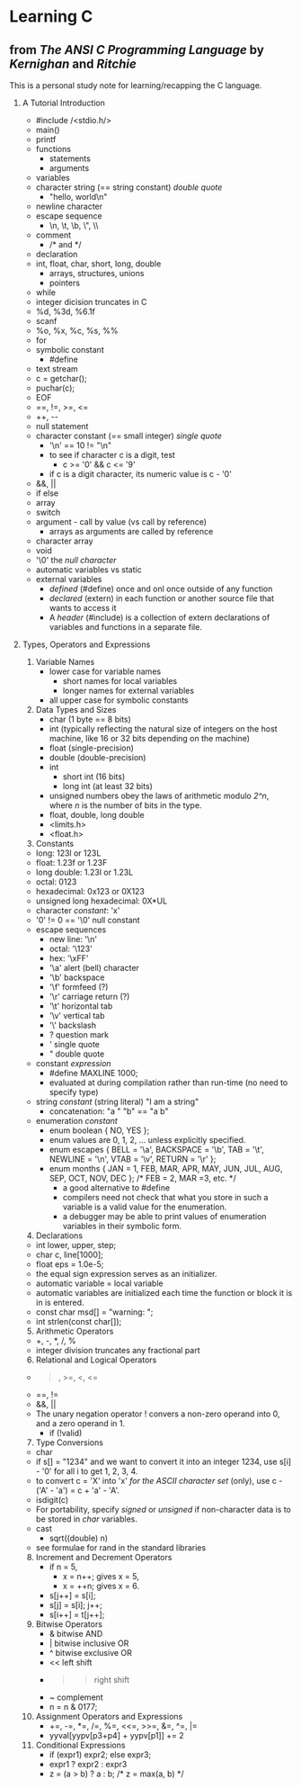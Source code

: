 # Learning C
## from _The ANSI C Programming Language_ by _Kernighan_ and _Ritchie_

This is a personal study note for learning/recapping the C language.

1. A Tutorial Introduction
    * #include /<stdio.h/>
    * main()
    * printf
    * functions
        * statements
        * arguments
    * variables
    * character string (== string constant) _double quote_
        * "hello, world\n"
    * newline character
    * escape sequence
        * \n, \t, \b, \\", \\\\
    * comment
        * /\* and \*/
    * declaration
    * int, float, char, short, long, double
        * arrays, structures, unions
        * pointers
    * while
    * integer dicision truncates in C
    * %d, %3d, %6.1f
    * scanf
    * %o, %x, %c, %s, %%
    * for
    * symbolic constant
        * #define
    * text stream
    * c = getchar();
    * puchar(c);
    * EOF
    * ==, !=, >=, <=
    * ++, --
    * null statement
    * character constant (== small integer)  _single quote_
        * '\n' == 10 != "\n"
        * to see if character c is a digit, test
            * c >= '0' && c <= '9'
        * if c is a digit character, its numeric value is c - '0'
    * &&, ||
    * if else
    * array
    * switch
    * argument - call by value (vs call by reference)
        * arrays as arguments are called by reference
    * character array
    * void
    * '\0' the _null character_
    * automatic variables vs static
    * external variables
        * _defined_ (#define) once and onl once outside of any function
        * _declared_ (extern) in each function or another source file that wants to access it
        * A _header_ (#include) is a collection of extern declarations of variables and functions in a separate file.

2. Types, Operators and Expressions
    1. Variable Names
        * lower case for variable names
            * short names for local variables
            * longer names for external variables
        * all upper case for symbolic constants
    2. Data Types and Sizes
        * char (1 byte == 8 bits)
        * int (typically reflecting the natural size of integers on the host machine, like 16 or 32 bits depending on the machine)
        * float (single-precision)
        * double (double-precision)
        * int
            * short int (16 bits)
            * long int (at least 32 bits)
        * unsigned numbers obey the laws of arithmetic modulo _2^n_, where _n_ is the number of bits in the type.
        * float, double, long double
        * \<limits.h\>
        * \<float.h\>
    3. Constants
	* long: 123l or 123L
	* float: 1.23f or 1.23F
	* long double: 1.23l or 1.23L
	* octal: 0123
	* hexadecimal: 0x123 or 0X123
	* unsigned long hexadecimal: 0X\*UL
	* character _constant_: 'x'
	* '0' != 0 == '\0' null constant
	* escape sequences
		* new line: '\n'
		* octal: '\123'
		* hex: '\xFF'
		* '\a' alert (bell) character
		* '\b' backspace
		* '\f' formfeed (?)
		* '\r' carriage return (?)
		* '\t' horizontal tab
		* '\v' vertical tab
		* '\\' backslash
		* \? question mark
		* \' single quote
		* \" double quote
	* constant _expression_
		* #define MAXLINE 1000;
		* evaluated at during compilation rather than run-time (no need to specify type)
	* string _constant_ (string literal) "I am a string"
		* concatenation: "a " "b" == "a b"
	* enumeration _constant_
		* enum boolean { NO, YES };
		* enum values are 0, 1, 2, ... unless explicitly specified.
		* enum escapes { BELL = '\a', BACKSPACE = '\b', TAB = '\t', NEWLINE = '\n', VTAB = '\v', RETURN = '\r' };
		* enum months { JAN = 1, FEB, MAR, APR, MAY, JUN, JUL, AUG, SEP, OCT, NOV, DEC }; /* FEB = 2, MAR =3, etc. \*/
			* a good alternative to #define
			* compilers need not check that what you store in such a variable is a valid value for the enumeration.
			* a debugger may be able to print values of enumeration variables in their symbolic form.
    4. Declarations
	* int lower, upper, step;
	* char c, line[1000];
	* float eps = 1.0e-5;
    * the equal sign expression serves as an initializer.
    * automatic variable = local variable
    * automatic variables are initialized each time the function or block it is in is entered.
    * const char msd[] = "warning: ";
    * int strlen(const char[]);
    5. Arithmetic Operators
    * +, -, \*, /, %
    * integer division truncates any fractional part
    6. Relational and Logical Operators
    * >, >=, <, <=
    * ==, !=
    * &&, ||
    * The unary negation operator ! convers a non-zero operand into 0, and a zero operand in 1.
        * if (!valid)
    7. Type Conversions
    * char
    * if s[] = "1234" and we want to convert it into an integer 1234, use s[i] - '0' for all i to get 1, 2, 3, 4.
    * to convert c = 'X' into 'x' _for the ASCII character set_ (only), use c - ('A' - 'a') = c + 'a' - 'A'.
    * isdigit(c)
    * For portability, specify _signed_ or _unsigned_ if non-character data is to be stored in _char_ variables.
    * cast
        * sqrt((double) n)
    * see formulae for rand in the standard libraries
	8. Increment and Decrement Operators
		* if n = 5,
			* x = n++; gives x = 5,
			* x = ++n; gives x = 6.
		* s[j++] = s[i];
		* s[j] = s[i]; j++;
		* s[i++] = t[j++];
	9. Bitwise Operators
		* & bitwise AND
		* | bitwise inclusive OR
		* ^ bitwise exclusive OR
		* << left shift
		* >> right shift
		* ~ complement
		* n = n & 0177;
    10. Assignment Operators and Expressions
        * +=, -=, \*=, /=, %=, <<=, >>=, &=, ^=, |=
        * yyval[yypv[p3+p4] + yypv[p1]] += 2
    11. Conditional Expressions
        * if (expr1) expr2; else expr3;
        * expr1 ? expr2 : expr3
        * z = (a > b) ? a : b;  /* z = max(a, b) */
